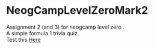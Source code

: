 # NeogCampLevelZeroMark2
Assignment 2 (and 3) for neogcamp level zero . 
<br> A simple formula 1 trivia quiz.
<br> Test this [Here](https://replit.com/@SiddharthGeddam/NeogCampLevelZeroMark2?embed=true#index.js)
